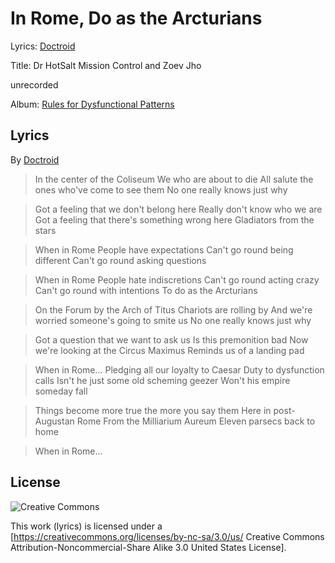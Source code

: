 # In Rome, Do as the Arcturians

Lyrics: [Doctroid](/doctroid)

Title: Dr HotSalt  Mission Control and Zoev Jho

unrecorded

Album: [Rules for Dysfunctional Patterns](/rules-for-dysfunctional-patterns)

## Lyrics

By [Doctroid](/doctroid)

> In the center of the Coliseum
> We who are about to die
> All salute the ones who've come to see them
> No one really knows just why

> Got a feeling that we don't belong here
> Really don't know who we are
> Got a feeling that there's something wrong here
> Gladiators from the stars

> When in Rome
> People have expectations
> Can't go round being different
> Can't go round asking questions

> When in Rome
> People hate indiscretions
> Can't go round acting crazy
> Can't go round with intentions
> To do as the Arcturians

> On the Forum by the Arch of Titus
> Chariots are rolling by
> And we're worried someone's going to smite us
> No one really knows just why

> Got a question that we want to ask us
> Is this premonition bad
> Now we're looking at the Circus Maximus
> Reminds us of a landing pad

> When in Rome...
> Pledging all our loyalty to Caesar
> Duty to dysfunction calls
> Isn't he just some old scheming geezer
> Won't his empire someday fall

> Things become more true the more you say them
> Here in post-Augustan Rome
> From the Milliarium Aureum
> Eleven parsecs back to home

> When in Rome...

## License

![Creative Commons](https://creativecommons.org/images/public/somerights20.png)

This work (lyrics) is licensed under a [https://creativecommons.org/licenses/by-nc-sa/3.0/us/ Creative Commons Attribution-Noncommercial-Share Alike 3.0 United States License].

